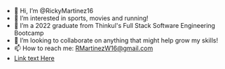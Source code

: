 - 👋 Hi, I’m @RickyMartinez16
- 👀 I’m interested in sports, movies and running!
- 🌱 I’m a 2022 graduate from Thinkul's Full Stack Software Engineering Bootcamp
- 💞️ I’m looking to collaborate on anything that might help grow my skills!
- 📫 How to reach me: RMartinezW16@gmail.com
- [Link text Here](rickymartinez16.github.io/linktree-site/)

<!---
RickyMartinez16/RickyMartinez16 is a ✨ special ✨ repository because its `README.md` (this file) appears on your GitHub profile.
You can click the Preview link to take a look at your changes.
--->
